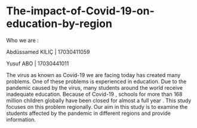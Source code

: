 # The-impact-of-Covid-19-on-education-by-region

Who we are :

  Abdüssamed KILIÇ  |  17030411059
  
  Yusuf ABO  |  17030441011

The virus as known as Covid-19 we are facing today has created many problems. 
One of these problems is experienced in education. Due to the pandemic caused by the virus, many students around the world receive inadequate education. 
Because of Covid-19 , schools for more than 168 million children globally have been closed for almost a full year . 
This study focuses on this problem regionally. Our aim in this study is to examine the students affected by the pandemic in different regions and provide information.
